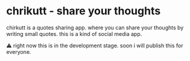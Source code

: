 # chrikutt - share your thoughts

chirkutt is a quotes sharing app. where you can share your thoughts by writing small quotes. this is a kind of social media app.

:warning: right now this is in the development stage. soon i will publish this for everyone.
